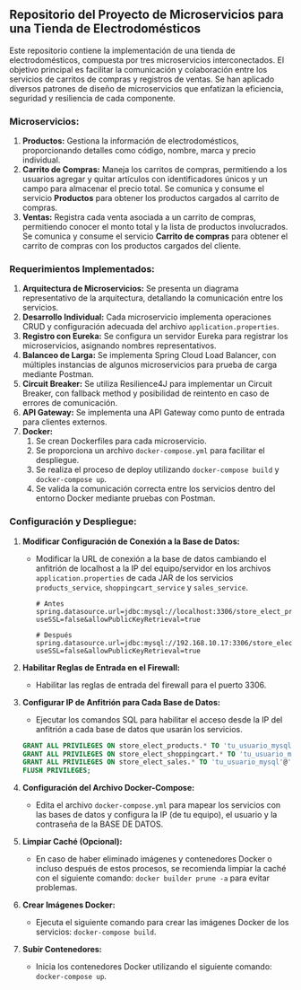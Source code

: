 ## Repositorio del Proyecto de Microservicios para una Tienda de Electrodomésticos

Este repositorio contiene la implementación de una tienda de electrodomésticos, compuesta por tres microservicios interconectados. El objetivo principal es facilitar la comunicación y colaboración entre los servicios de carritos de compras y registros de ventas. Se han aplicado diversos patrones de diseño de microservicios que enfatizan la eficiencia, seguridad y resiliencia de cada componente.

### Microservicios:

1. **Productos:** Gestiona la información de electrodomésticos, proporcionando detalles como código, nombre, marca y precio individual.
2. **Carrito de Compras:** Maneja los carritos de compras, permitiendo a los usuarios agregar y quitar artículos con identificadores únicos y un campo para almacenar el precio total. Se comunica y consume el servicio **Productos** para obtener los productos cargados al carrito de compras.
3. **Ventas:** Registra cada venta asociada a un carrito de compras, permitiendo conocer el monto total y la lista de productos involucrados. Se comunica y consume el servicio **Carrito de compras** para obtener el carrito de compras con los productos cargados del cliente.

### Requerimientos Implementados:

1. **Arquitectura de Microservicios:** Se presenta un diagrama representativo de la arquitectura, detallando la comunicación entre los servicios.
2. **Desarrollo Individual:** Cada microservicio implementa operaciones CRUD y configuración adecuada del archivo `application.properties`.
3. **Registro con Eureka:** Se configura un servidor Eureka para registrar los microservicios, asignando nombres representativos.
4. **Balanceo de Larga:** Se implementa Spring Cloud Load Balancer, con múltiples instancias de algunos microservicios para prueba de carga mediante Postman.
5. **Circuit Breaker:** Se utiliza Resilience4J para implementar un Circuit Breaker, con fallback method y posibilidad de reintento en caso de errores de comunicación.
6. **API Gateway:** Se implementa una API Gateway como punto de entrada para clientes externos.
7. **Docker:**
   1. Se crean Dockerfiles para cada microservicio.
   2. Se proporciona un archivo `docker-compose.yml` para facilitar el despliegue.
   3. Se realiza el proceso de deploy utilizando `docker-compose build` y `docker-compose up`.
   4. Se valida la comunicación correcta entre los servicios dentro del entorno Docker mediante pruebas con Postman.

### Configuración y Despliegue:

1. **Modificar Configuración de Conexión a la Base de Datos:**
   - Modificar la URL de conexión a la base de datos cambiando el anfitrión de localhost a la IP del equipo/servidor en los archivos `application.properties` de cada JAR de los servicios `products_service`, `shoppingcart_service` y `sales_service`.

     ```properties
     # Antes
     spring.datasource.url=jdbc:mysql://localhost:3306/store_elect_products?useSSL=false&allowPublicKeyRetrieval=true

     # Después
     spring.datasource.url=jdbc:mysql://192.168.10.17:3306/store_elect_products?useSSL=false&allowPublicKeyRetrieval=true
     ```

2. **Habilitar Reglas de Entrada en el Firewall:**
   - Habilitar las reglas de entrada del firewall para el puerto 3306.

3. **Configurar IP de Anfitrión para Cada Base de Datos:**
   - Ejecutar los comandos SQL para habilitar el acceso desde la IP del anfitrión a cada base de datos que usarán los servicios.
   ```sql
   GRANT ALL PRIVILEGES ON store_elect_products.* TO 'tu_usuario_mysql'@'tu_ip_equipo' IDENTIFIED BY 'tu_contraseña_mysql';
   GRANT ALL PRIVILEGES ON store_elect_shoppingcart.* TO 'tu_usuario_mysql'@'tu_ip_equipo' IDENTIFIED BY 'tu_contraseña_mysql';
   GRANT ALL PRIVILEGES ON store_elect_sales.* TO 'tu_usuario_mysql'@'tu_ip_equipo' IDENTIFIED BY 'tu_contraseña_mysql';
   FLUSH PRIVILEGES;


4. **Configuración del Archivo Docker-Compose:**
   - Edita el archivo `docker-compose.yml` para mapear los servicios con las bases de datos y configura la IP (de tu equipo), el usuario y la contraseña de la BASE DE DATOS.

5. **Limpiar Caché (Opcional):**
   - En caso de haber eliminado imágenes y contenedores Docker o incluso después de estos procesos, se recomienda limpiar la caché con el siguiente comando: `docker builder prune -a` para evitar problemas.

6. **Crear Imágenes Docker:**
   - Ejecuta el siguiente comando para crear las imágenes Docker de los servicios: `docker-compose build`.

7. **Subir Contenedores:**
   - Inicia los contenedores Docker utilizando el siguiente comando: `docker-compose up`.

  
   
